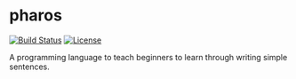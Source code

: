 # pharos

[![Build Status](https://travis-ci.org/abhinavtripathy/pharos.svg?branch=master)](https://travis-ci.org/abhinavtripathy/ParaScript)
[![License](http://img.shields.io/badge/License-MIT-brightgreen.svg)](./LICENSE)

A programming language to teach beginners to learn through writing simple sentences.
